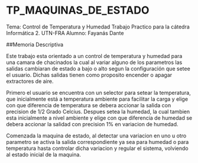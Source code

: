 # TP_MAQUINAS_DE_ESTADO
Tema: Control de Temperatura y Humedad
Trabajo Practico para la cátedra Informática 2. UTN-FRA
Alumno: Fayanás Dante


##Memoria Descriptiva

Este trabajo esta orientado a un control de temperatura y humedad para una camara de chacinados la cual al variar alguno de los parametros las salidas cambiaran de estado a bajo o alto segun la configuración que setee el usuario. Dichas salidas tienen como proposito encender o apagar extractores de aire.

Primero el usuario se encuentra con un selector para setear la temperatura, que inicialmente está a temperatura ambiente para facilitar la carga y elige con que diferencia de temperatura se debera accionar la salida con precision de 1/2 Grado Celcius. Despues setea la humedad, la cual tambien esta inicialmente a nivel ambiente y elige con que diferencia de humedad se debera accionar la salidad con precision 1% en variacion de humedad.

Comenzada la maquina de estado, al detectar una variacion en uno u otro parametro se activa la salida correspondiente ya sea para humedad o para temperatura hasta controlar dicha variacion y regular el sistema, volviendo al estado inicial de la maquina. 

